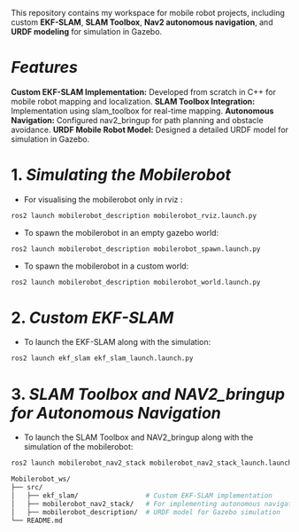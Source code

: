 This repository contains my workspace for mobile robot projects, including custom **EKF-SLAM**, **SLAM Toolbox**, **Nav2 autonomous navigation**, and **URDF modeling** for simulation in Gazebo.

# ***Features***
**Custom EKF-SLAM Implementation:** Developed from scratch in C++ for mobile robot mapping and localization.
**SLAM Toolbox Integration:** Implementation using slam_toolbox for real-time mapping.
**Autonomous Navigation:** Configured nav2_bringup for path planning and obstacle avoidance.
**URDF Mobile Robot Model:** Designed a detailed URDF model for simulation in Gazebo.

# 1. ***Simulating the Mobilerobot***
- For visualising the mobilerobot only in rviz : 
```bash
ros2 launch mobilerobot_description mobilerobot_rviz.launch.py
```
- To spawn the mobilerobot in an empty gazebo world:
```bash
ros2 launch mobilerobot_description mobilerobot_spawn.launch.py 
```
- To spawn the mobilerobot in a custom world:
```bash
ros2 launch mobilerobot_description mobilerobot_world.launch.py 
```

# 2. ***Custom EKF-SLAM***
- To launch the EKF-SLAM along with the simulation:
```bash
ros2 launch ekf_slam ekf_slam_launch.launch.py 
```

# 3. ***SLAM Toolbox and NAV2_bringup for Autonomous Navigation***
- To launch the SLAM Toolbox and NAV2_bringup along with the simulation of the mobilerobot:
```bash
ros2 launch mobilerobot_nav2_stack mobilerobot_nav2_stack_launch.launch.py 
 ```
```bash
Mobilerobot_ws/
├── src/
│   ├── ekf_slam/                 # Custom EKF-SLAM implementation
│   ├── mobilerobot_nav2_stack/   # For implementing autonomous navigation using SLAM Toolbox and NAV2_bringup
│   ├── mobilerobot_description/  # URDF model for Gazebo simulation
└── README.md
```
